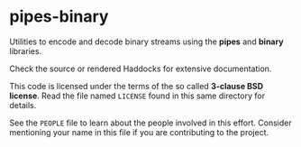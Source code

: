 # pipes-binary

Utilities to encode and decode binary streams using the **pipes** and
**binary** libraries.

Check the source or rendered Haddocks for extensive documentation.

This code is licensed under the terms of the so called **3-clause BSD
license**. Read the file named ``LICENSE`` found in this same directory
for details.

See the ``PEOPLE`` file to learn about the people involved in this
effort. Consider mentioning your name in this file if you are
contributing to the project.
